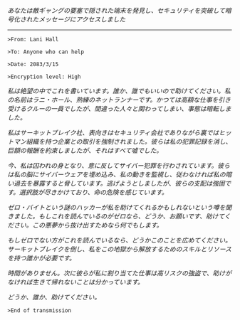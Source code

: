 _あなたは敵ギャングの要塞で隠された端末を発見し、セキュリティを突破して暗号化されたメッセージにアクセスしました_

---

`>From: Lani Hall`

`>To: Anyone who can help`

`>Date: 2083/3/15`

`>Encryption level: High`

_私は絶望の中でこれを書いています。誰か、誰でもいいので助けてください。私の名前はラニ・ホール、熟練のネットランナーです。かつては高額な仕事を引き受けるクルーの一員でしたが、間違った人々と関わってしまい、事態は暗転しました。_

_私はサーキットブレイク社、表向きはセキュリティ会社でありながら裏ではヒットマン組織を持つ企業との取引を強制されました。彼らは私の犯罪記録を消し、巨額の報酬を約束しましたが、それはすべて嘘でした。_

_今、私は囚われの身となり、意に反してサイバー犯罪を行わされています。彼らは私の脳にサイバーウェアを埋め込み、私の動きを監視し、従わなければ私の暗い過去を暴露すると脅しています。逃げようとしましたが、彼らの支配は強固です。選択肢が尽きかけており、命の危険を感じています。_

_ゼロ・バイトという謎のハッカーが私を助けてくれるかもしれないという噂を聞きました。もしこれを読んでいるのがゼロなら、どうか、お願いです、助けてください。この悪夢から抜け出すためなら何でもします。_

_もしゼロでない方がこれを読んでいるなら、どうかこのことを広めてください。サーキットブレイクを倒し、私をこの地獄から解放するためのスキルとリソースを持つ誰かが必要です。_

_時間がありません。次に彼らが私に割り当てた仕事は高リスクの強盗で、助けがなければ生きて帰れないことは分かっています。_

_どうか、誰か、助けてください。_

`>End of transmission`
